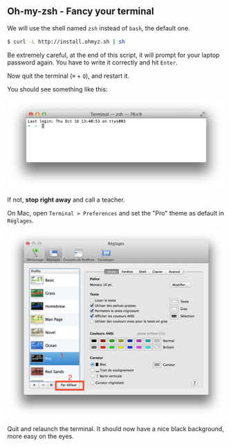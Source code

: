 ## Oh-my-zsh - Fancy your terminal

We will use the shell named `zsh` instead of `bash`, the default one.

```bash
$ curl -L http://install.ohmyz.sh | sh
```

Be extremely careful, at the end of this script, it will prompt for your laptop password again.
You have to write it correctly and hit `Enter`.

Now quit the terminal (`⌘` + `Q`), and restart it.

You should see something like this:

![](images/on-my-zsh.png)

If not, **stop right away** and call a teacher.

On Mac, open `Terminal > Preferences` and set the "Pro" theme as default in `Réglages`.

![](images/terminal-pro.png)

Quit and relaunch the terminal. It should now have a nice black background, more easy on the eyes.
